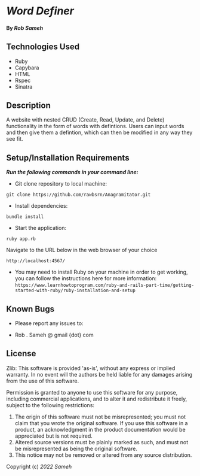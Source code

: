 # _Word Definer_

#### By _**Rob Sameh**_

## Technologies Used

* Ruby
* Capybara
* HTML
* Rspec
* Sinatra

## Description

A website with nested CRUD (Create, Read, Update, and Delete) functionality in the form of words with defintions. Users can input words and then give them a defintion, which can then be modified in any way they see fit.

## Setup/Installation Requirements

**_Run the following commands in your command line:_**

*  Git clone repository to local machine:
```
git clone https://github.com/rawbsrn/Anagramitator.git
```

* Install dependencies:
```
bundle install
```

* Start the application:
```
ruby app.rb
```

Navigate to the URL below in the web browser of your choice
```
http://localhost:4567/
```

* You may need to install Ruby on your machine in order to get working, you can follow the instructions here for more information: `https://www.learnhowtoprogram.com/ruby-and-rails-part-time/getting-started-with-ruby/ruby-installation-and-setup`


## Known Bugs

* Please report any issues to: 


* Rob . Sameh @ gmail {dot} com

## License

Zlib:
  This software is provided 'as-is', without any express or implied
  warranty.  In no event will the authors be held liable for any damages
  arising from the use of this software.

  Permission is granted to anyone to use this software for any purpose,
  including commercial applications, and to alter it and redistribute it
  freely, subject to the following restrictions:

  1. The origin of this software must not be misrepresented; you must not claim that you wrote the original software. If you use this software
     in a product, an acknowledgment in the product documentation would be
     appreciated but is not required.
  2. Altered source versions must be plainly marked as such, and must not be
     misrepresented as being the original software.
  3. This notice may not be removed or altered from any source distribution.

Copyright (c) _2022_ _Sameh_